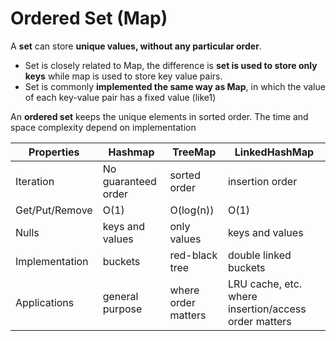 # Ordered Set (Map)

A **set** can store **unique values, without any particular order**.

* Set is closely related to Map, the difference is **set is used to store only keys** while map is used to store key value pairs.
* Set is commonly **implemented the same way as Map**, in which the value of each key-value pair has a fixed value (like1)

An **ordered set** keeps the unique elements in sorted order. The time and space complexity depend on implementation

| Properties     | Hashmap             | TreeMap             | LinkedHashMap  |
|----------------|---------------------|---------------------|----------------|
| Iteration      | No guaranteed order | sorted order        | insertion order |
| Get/Put/Remove | O(1)                | O(log(n))           | O(1)           |
| Nulls          | keys and values     | only values         | keys and values |
| Implementation | buckets             | red-black tree      | double linked buckets |
| Applications   | general purpose     | where order matters | LRU cache, etc. where insertion/access order matters |

